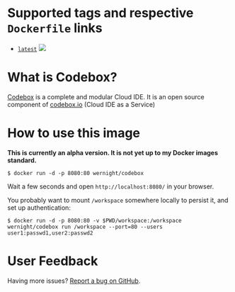 Supported tags and respective `Dockerfile` links
================================================

  * [`latest`](https://github.com/wernight/docker-codebox/blob/master/Dockerfile) [![](https://images.microbadger.com/badges/image/wernight/codebox.svg)](http://microbadger.com/images/wernight/codebox "Get your own image badge on microbadger.com")


What is Codebox?
================

[Codebox](https://github.com/CodeboxIDE/codebox) is a complete and modular Cloud IDE. It is an open source component of [codebox.io](https://www.codebox.io/) (Cloud IDE as a Service)


How to use this image
=====================

**This is currently an alpha version. It is not yet up to my Docker images standard.**

    $ docker run -d -p 8080:80 wernight/codebox

Wait a few seconds and open `http://localhost:8080/` in your browser.

You probably want to mount `/workspace` somewhere locally to persist it, and set up authentication:

    $ docker run -d -p 8080:80 -v $PWD/workspace:/workspace wernight/codebox run /workspace --port=80 --users user1:passwd1,user2:passwd2


User Feedback
=============

Having more issues? [Report a bug on GitHub](https://github.com/wernight/docker-codebox/issues).
